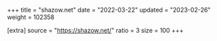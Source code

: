 +++
title = "shazow.net"
date = "2022-03-22"
updated = "2023-02-26"
weight = 102358

[extra]
source = "https://shazow.net/"
ratio = 3
size = 100
+++

